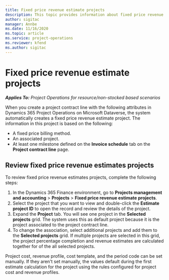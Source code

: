 ```yaml
---
title: Fixed price revenue estimate projects 
description: This topic provides information about fixed price revenue in projects.
author: sigitac
manager: Annbe
ms.date: 11/16/2020
ms.topic: article
ms.service: project-operations
ms.reviewer: kfend 
ms.author: sigitac
---
```


# Fixed price revenue estimate projects 

_**Applies To:** Project Operations for resource/non-stocked based scenarios_

When you create a project contract line with the following attributes in Dynamics 365 Project Operations on Microsoft Dataverse, the system automatically creates a fixed price revenue estimate project. The information in this project is based on the following:

  - A fixed price billing method.
  - An associated project.
  - At least one milestone defined on the **Invoice schedule** tab on the **Project contract line** page.

## Review fixed price revenue estimates projects
To review fixed price revenue estimates projects, complete the following steps:

1. In the Dynamics 365 Finance environment, go to **Projects management and accounting** > **Projects** > **Fixed price revenue estimate projects**.
2. Select the project that you want to view and double-click the **Estimate project ID** to open the record and review the details of the project.
3. Expand the **Project** tab. You will see one project in the **Selected projects** grid. The system uses this as default project because it is the project associated to the project contract line. 
4. To change the association, select additional projects and add them to the **Selected projects** grid. If multiple projects are selected in this grid, the project percentage completion and revenue estimates are calculated together for of the all selected projects.

  Project cost, revenue profile, cost template, and the period code can be set manually. If they aren't set manually, the values default during the first estimate calculation for the project using the rules configured for project cost and revenue profiles.

